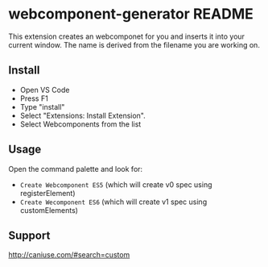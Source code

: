 # webcomponent-generator README

This extension creates an webcomponet for you and inserts it into your current window. The name is derived from the filename you are
working on.

## Install

* Open VS Code
* Press F1
* Type "install"
* Select "Extensions: Install Extension".
* Select Webcomponents from the list

## Usage

Open the command palette and look for:

* `Create Webcomponent ES5` (which will create v0 spec using registerElement)
* `Create Wecomponent ES6` (which will create v1 spec using customElements)

## Support

http://caniuse.com/#search=custom
